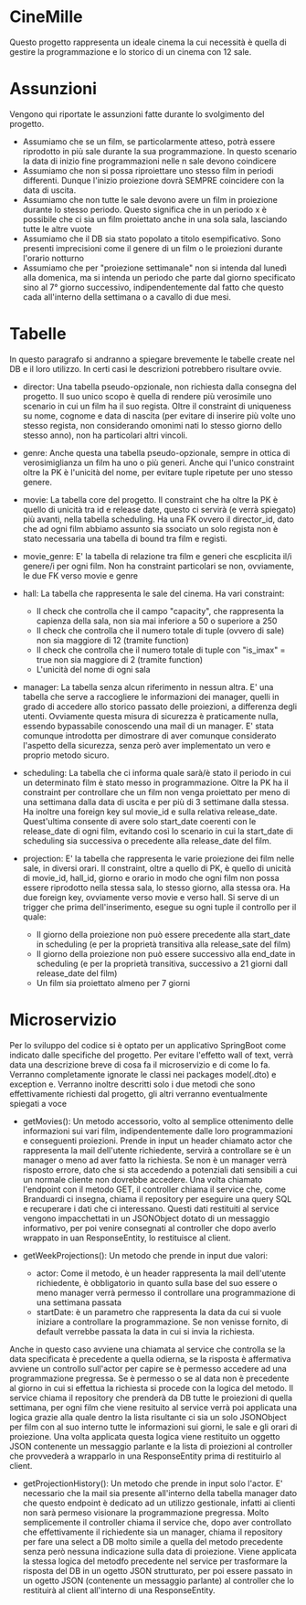 # CineMille
Questo progetto rappresenta un ideale cinema la cui necessità è quella di gestire la programmazione e lo storico di un cinema con 12 sale. 

<h1>Assunzioni</h1>
<p>Vengono qui riportate le assunzioni fatte durante lo svolgimento del progetto.</p>

- Assumiamo che se un film, se particolarmente atteso, potrà essere riprodotto in più sale durante la sua programmazione. In questo scenario la data di inizio fine programmazioni nelle n sale devono coindicere
- Assumiamo che non si possa riproiettare uno stesso film in periodi differenti. Dunque l'inizio proiezione dovrà SEMPRE coincidere con la data di uscita.
- Assumiamo che non tutte le sale devono avere un film in proiezione durante lo stesso periodo. Questo significa che in un periodo x è possibile che ci sia un film proiettato anche in una sola sala, lasciando tutte le altre vuote
- Assumiamo che il DB sia stato popolato a titolo esempificativo. Sono presenti imprecisioni come il genere di un film o le proiezioni durante l'orario notturno
- Assumiamo che per "proiezione settimanale" non si intenda dal lunedì alla domenica, ma si intenda un periodo che parte dal giorno specificato sino al 7° giorno successivo, indipendentemente dal fatto che questo cada all'interno della settimana o a cavallo di due mesi.

<h1>Tabelle</h1>

<p>In questo paragrafo si andranno a spiegare brevemente le tabelle create nel DB e il loro utilizzo. In certi casi le descrizioni potrebbero risultare ovvie.</p>

- director: Una tabella pseudo-opzionale, non richiesta dalla consegna del progetto. Il suo unico scopo è quella di rendere più verosimile uno scenario in cui un film ha il suo regista. Oltre il constraint di uniqueness su nome, cognome e data di nascita (per evitare di inserire più volte uno stesso regista, non considerando omonimi nati lo stesso giorno dello stesso anno), non ha particolari altri vincoli.
  
- genre: Anche questa una tabella pseudo-opzionale, sempre in ottica di verosimiglianza un film ha uno o più generi. Anche qui l'unico constraint oltre la PK è l'unicità del nome, per evitare tuple ripetute per uno stesso genere.
  
- movie: La tabella core del progetto. Il constraint che ha oltre la PK è quello di unicità tra id e release date, questo ci servirà (e verrà spiegato) più avanti, nella tabella scheduling. Ha una FK ovvero il director_id, dato che ad ogni film abbiamo assunto sia ssociato un solo regista non è stato necessaria una tabella di bound tra film e registi.
  
- movie_genre: E' la tabella di relazione tra film e generi che escplicita il/i genere/i per ogni film. Non ha constraint particolari se non, ovviamente, le due FK verso movie e genre
  
- hall: La tabella che rappresenta le sale del cinema. Ha vari constraint:
  - Il check che controlla che il campo "capacity", che rappresenta la capienza della sala, non sia mai inferiore a 50 o superiore a 250 
  - Il check che controlla che il numero totale di tuple (ovvero di sale) non sia maggiore di 12 (tramite function)
  - Il check che controlla che il numero totale di tuple con "is_imax" = true non sia maggiore di 2 (tramite function)
  - L'unicità del nome di ogni sala

- manager: La tabella senza alcun riferimento in nessun altra. E' una tabella che serve a raccogliere le informazioni dei manager, quelli in grado di accedere allo storico passato delle proiezioni, a differenza degli utenti. Ovviamente questa misura di sicurezza è praticamente nulla, essendo bypassabile conoscendo una mail di un manager. E' stata comunque introdotta per dimostrare di aver comunque considerato l'aspetto della sicurezza, senza però aver implementato un vero e proprio metodo sicuro.

- scheduling: La tabella che ci informa quale sarà/è stato il periodo in cui un determinato film è stato messo in programmazione. Oltre la PK ha il constraint per controllare che un film non venga proiettato per meno di una settimana dalla data di uscita e per più di 3 settimane dalla stessa. Ha inoltre una foreign key sul movie_id e sulla relativa release_date. Quest'ultima consente di avere solo start_date coerenti con le release_date di ogni film, evitando così lo scenario in cui la start_date di scheduling sia successiva o precedente alla release_date del film.

- projection: E' la tabella che rappresenta le varie proiezione dei film nelle sale, in diversi orari. Il constraint, oltre a quello di PK, è quello di unicità di movie_id, hall_id, giorno e orario in modo che ogni film non possa essere riprodotto nella stessa sala, lo stesso giorno, alla stessa ora. Ha due foreign key, ovviamente verso movie e verso hall. Si serve di un trigger che prima dell'inserimento, esegue su ogni tuple il controllo per il quale:
  - Il giorno della proiezione non può essere precedente alla start_date in scheduling (e per la proprietà transitiva alla release_sate del film)
  - Il giorno della proiezione non può essere successivo alla end_date in scheduling (e per la proprietà transitiva, successivo a 21 giorni dall release_date del film)
  - Un film sia proiettato almeno per 7 giorni

<h1>Microservizio</h1>
<p>Per lo sviluppo del codice si è optato per un applicativo SpringBoot come indicato dalle specifiche del progetto. Per evitare l'effetto wall of text, verrà data una descrizione breve di cosa fa il microservizio e di come lo fa. Verranno completamente ignorate le classi nei packages model(.dto) e exception e. Verranno inoltre descritti solo i due metodi che sono effettivamente richiesti dal progetto, gli altri verranno eventualmente spiegati a voce</p>

- getMovies(): Un metodo accessorio, volto al semplice ottenimento delle informazioni sui vari film, indipendentemente dalle loro programmazioni e conseguenti proiezioni. Prende in input un header chiamato actor che rappresenta la mail dell'utente richiedente, servirà a controllare se è un manager o meno ad aver fatto la richiesta. Se non è un manager verrà risposto errore, dato che si sta accedendo a potenziali dati sensibili a cui un normale cliente non dovrebbe accedere.
Una volta chiamato l'endpoint con il metodo GET, il controller chiama il service che, come Branduardi ci insegna, chiama il repository per eseguire una query SQL e recuperare i dati che ci interessano. Questi dati restituiti al service vengono impacchettati in un JSONObject dotato di un messaggio informativo, per poi venire consegnati al controller che dopo averlo wrappato in uan ResponseEntity, lo restituisce al client.

- getWeekProjections(): Un metodo che prende in input due valori:
  - actor: Come il metodo, è un header rappresenta la mail dell'utente richiedente, è obbligatorio in quanto sulla base del suo essere o meno manager verrà permesso il controllare una programmazione di una settimana passata
  - startDate: è un parametro che rappresenta la data da cui si vuole iniziare a controllare la programmazione. Se non venisse fornito, di default verrebbe passata la data in cui si invia la richiesta.
<p>Anche in questo caso avviene una chiamata al service che controlla se la data specificata è precedente a quella odierna, se la risposta è affermativa avviene un controllo sull'actor per capire se è permesso accedere ad una programmazione pregressa. Se è permesso o se al data non è precedente al giorno in cui si effettua la richiesta si procede con la logica del metodo. Il service chiama il repository che prenderà da DB tutte le proiezioni di quella settimana, per ogni film che viene resituito al service verrà poi applicata una logica grazie alla quale dentro la lista risultante ci sia un solo JSONObject per film con al suo interno tutte le informazioni sui giorni, le sale e gli orari di proiezione. Una volta applicata questa logica viene restituito un oggetto JSON contenente un messaggio parlante e la lista di proiezioni al controller che provvederà a wrapparlo in una ResponseEntity prima di restituirlo al client.</p>

- getProjectionHistory(): Un metodo che prende in input solo l'actor. E' necessario che la mail sia presente all'interno della tabella manager dato che questo endpoint è dedicato ad un utilizzo gestionale, infatti ai clienti non sarà permeso visionare la programmazione pregressa. Molto semplicemente il controller chiama il service che, dopo aver controllato che effettivamente il richiedente sia un manager, chiama il repository per fare una select a DB molto simile a quella del metodo precedente senza però nessuna indicazione sulla data di proiezione. Viene applicata la stessa logica del metodfo precedente nel service per trasformare la risposta del DB in un ogetto JSON strutturato, per poi essere passato in un ogetto JSON (contenente un messaggio parlante) al controller che lo restituirà al client all'interno di una ResponseEntity.
  


  
  
